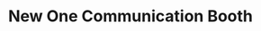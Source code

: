---
title: "New One Communication Booth"
url: /sanniquellie/new-one-communication-booth/
shop: mobile phone
---
